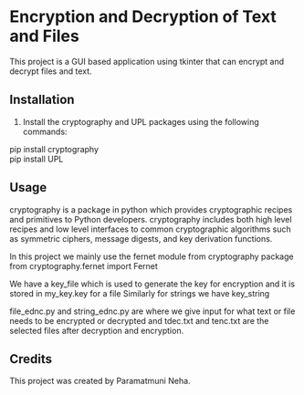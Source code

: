 # Encryption and Decryption of Text and Files

This project is a GUI based application using tkinter that can encrypt and decrypt files and text.

## Installation

1. Install the cryptography and UPL packages using the following commands:

pip install cryptography\
pip install UPL


## Usage

cryptography is a package in python which provides cryptographic recipes and primitives to Python developers.
cryptography includes both high level recipes and low level interfaces to common cryptographic algorithms such as symmetric ciphers, message digests, and key derivation functions.

In this project we mainly use the fernet module from cryptography package
from cryptography.fernet import Fernet

We have a key_file which is used to generate the key for encryption and it is stored in my_key.key for a file
Similarly for strings we have key_string

file_ednc.py and string_ednc.py are where we give input for what text or file needs to be encrypted or decrypted and tdec.txt and tenc.txt are the selected files after decryption and encryption.


## Credits

This project was created by Paramatmuni Neha.
